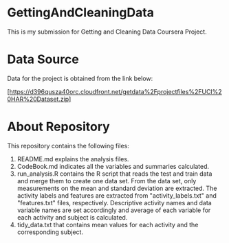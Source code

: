 # GettingAndCleaningData

This is my submission for Getting and Cleaning Data Coursera Project.

# Data Source
Data for the project is obtained from the link below:

[https://d396qusza40orc.cloudfront.net/getdata%2Fprojectfiles%2FUCI%20HAR%20Dataset.zip]

# About Repository
This repository contains the following files:
1. README.md explains the analysis files. 
2. CodeBook.md indicates all the variables and summaries calculated. 
3. run_analysis.R contains the R script that reads the test and train data and merge them to create one data set. From the data set, only measurements on the mean and standard deviation are extracted. The activity labels and features are extracted from "activity_labels.txt" and "features.txt" files, respectively. 
Descriptive activity names and data variable names are set accordingly and average of each variable for each activity and subject is calculated.
4. tidy_data.txt that contains mean values for each activity and the corresponding subject.
